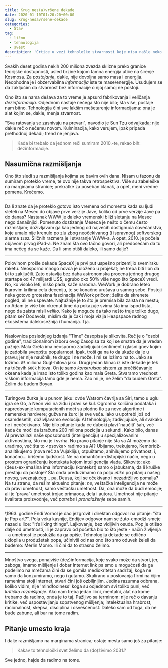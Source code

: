 ```yaml
---
title: Krug nes(a)vršene dekade
date: 2020-01-10T01:20:20+00:00
slug: krug-nesavrsene-dekade
categories:
  - Stav
tag:
  - lično
  - tehnologija
  - svest
description: 'Crtice u vezi tehnološke stvarnosti koje nisu našle neko bolje mesto da budu zabeležene.'
---
```


Svakih deset godina nekih 200 miliona zvezda sklizne preko granice teorijske dostupnosti, usled brzine kojom tamna energija utiče na širenje Kosmosa. Za _postojanje_, dakle, nije dovoljna samo masa i energija. Neophodna je i obzervabilna _informacija_ iste te mase/energije. Usuđujem se da zaključim da stvarnost bez informacije o njoj samoj ne postoji.

Ono što se nama dešava za to vreme je apsurd fabrikovanja i veličanja _dezinformacija_. Odjednom nastaje nečega što nije bilo; šta više, postaje nam bitno. Tehnologija čini sve lakšim mešetarenje informacijama: ona je alat kojim se, dakle, menja stvarnost.

"Sva ratovanja se zasnivaju na prevari", navodio je Sun Tzu odvajkada; nije dakle reč o nečemu novom. Kulminacija, kako verujem, ipak pripada prethodnoj dekadi; trend ne jenjava.

> Kada bi trebalo da jednom reči sumiram 2010.-te, rekao bih: dezinformacije.

## Nasumična razmišljanja

Ono što sledi su razmišljanja kojima se bavim ovih dana. Nisam u fazonu da sumiram proteklo vreme, te ovo nije takva retrospektiva. Više su zabeleške na marginama stranice; prekratke za poseban članak, a opet, meni vredne pomena. Krećemo.

---

Da li znate da je proteklo gotovo isto vremena od momenta kada su ljudi sleteli na Mesec do objave prve verzije Jave, koliko od prve verzije Jave pa do danas? Nastanak WWW je daleko vremenski bliži sletanju na Mesec nego današnjici. Pomenuto dostizanje Meseca je nešto o čemu često razmišljam; doživljavam ga kao jednog od najvećih dostignuća čovečanstva, koje umalo nije krenulo po zlu zbog neočekivanog (i ispravnog) softverskog alarma `1202`. Sličnih razmera je i stvaranje WWW-a. A opet, 2010. je počela objavom prvog iPad-a. Ne znam šta ovo tačno govori, ali predosećam da tu ima nečeg da se kaže. Da li smo otišli daleko, ili samo dalje?

---

Polovinom prošle dekade SpaceX je prvi put uspešno prizemljio svemirsku raketu. Neosporno mnogo novca je uloženo u projekat; ne treba biti Ilon da bi to zaključili. Zato ostavlja bez daha astronomska procena jednog drugog startapa od 47 milijardi US$, ugrubo oko 50% više nego što SpaceX vredi. No, ko visoko leti, nisko pada, kaže narodna. WeWork je dobrano leteo Ikarovim krilima celu deceniju, te se konačno urušava u samog sebe. Postoji neka gotovo groteskna fascinacija WeWork pričom; želite da skrenete pogled, ali ne uspevate. Najtužnije je to što je premisa bila zaista na mestu; no Adam je više bio okrenut time da pokazuje svima šta ima ispod lista, nego da zaista misli _veliko_. Kako je moguće da tako nešto traje toliko dugo, pitam se? Dođavola, mislim da je čak i moja vizija Heapspace radnog ekosistema dalekosežnija i humanija. Tja.

---

Naslovnica poslednjeg izdanja "Time" časopisa je slikovita. Reč je o "osobi godine", tradicionalnom izboru ovog časopisa za koji se smatra da je vredan pažnje. Mala Greta ima neosporno zadivljujući sentiment i glasni gnev kojim je zadobila sveopštu popularnost. Ipak, troši ga na to da ukaže da je u pravu; jer nije naučnik, te drugo i ne može. I mi se ložimo na to. Jako se ložimo. `85` miliona Gugl-hitova jako. Drugi jedan klinac iz iste dekade je tek na tričavih `600k` hitova. On je samo _konstruisao_ sistem za prečišćavanje okeana kada je imao isto toliko godina kao mala Greta. Stvaramo vrednost viškom informacija tamo gde je nema. Žao mi je, ne želim "da budem Greta". Želim da budem Boyan.

---

Turingova žurka je u punom jeku: ovde Watsom čavrlja sa Siri, tamo u uglu igra se Go, a Neon visi na zidu i pravi se kul. Ogromna količina podataka i napredovanje komputacionih moći su plodno tlo za nove algoritme i namenske hardvere; gužva na žurci je sve veća. Iako u upotrebi još od osamdesetih, doživljavamo evoluciju AI tehnologija; zadivljujuće, ali svakako ne i neočekivano. Nije bilo pitanje kada će duboki plavi 'naučiti' šah, već kada će moći da izračuna 200 miliona pozicija u sekundi. Kako bilo, danas AI prevazilazi naše sposobnosti (inteligenciju) u specijalizovanim aktivnostima, što mu je i svrha. No pravo pitanje nije šta sa AI možemo da uradimo, već šta to \<psovka> radimo sa AI? Ubijamo, trekujemo, Kembridž-analitikujemo (nova reč za Vujakliju), otpuštamo, anihilujemo privatnost, i, konačno... brišemo ljudskost. Ne na romantično-distopijski način, nego u prostom ograničenju konteksta kojom inteligencija vlada. Slikovito: ako (deus-ex-)mašina ima informaciju (kontekst) samo o jabukama, da li kruške prestaju da postoje? Šta onda preduzimamo na polju _etike_ po pitanju našeg novog, sveznajućeg... pa, Deusa, koji se očekivano i nezadržljivo pomalja? Na tu stranu, da rešim aktuelno pitanje: _ne_, veštačka inteligencija ne može da pravi umetnost, samo veštačku umetnost. Da, ona može da budi emocije; ali je 'prava' umetnost trojac primaoca, dela i autora. Umetnost nije pitanje kvaliteta proizvodnje, već _potrebe_ i _pronalaženje_ sebe samih.

---

\1963. godine Endi Vorhol je dao jezgrovit i direktan odgovor na pitanje: "šta je Pop art?". Pola veka kasnije, Endijev odgovor nam se žuto-emodži-smeje nazad u lice: "It’s liking things". Lajkovanje, bez vidljivih osuda. Pop je otišao dalje od umetnosti, ili je zapravo od početka bio to što jeste - način življenja - a umetnost je poslužila da ga opiše. Tehnologija dekade se odlično uklopila u produžetak popa, učinivši od nas ono što smo oduvek želeli da budemo: Merlin Monro. Ili čini da to strasno želimo.

---

Mnoštvo svega, ponajviše (dez)informacija, koje svako može da stvori, jer, zaboga, imamo mišljenje i dobar Internet link pa smo u mogućosti da ga podelimo na mrežama čini da se gomila mediokritetan sadržaj, koga ne samo da konzumiramo, nego i gutamo. Skalirano u poslovanja firmi na čijim ramenima stoji Internet, stvari čini još ozbiljnijim. Jedina razumna odbrana, koliko vidim, nije 'mindfoolness' koga su odjednom svi toliko puni, već _kritičko razmišljanje_. Ako nam treba jedan lični, mentalni, alat na kome trebamo da radimo, onda je to taj. Pažljivo sa terminom: nije reč o davanju kritike, već uspostavljanju sopstvenog mišljenja; intelektualna hrabrost, racionalnost, skepsa, disciplina i osvešćenost. Daleko sam od toga, da ne bude zabune, ali bar na tome radim.

## Pitanje umesto kraja

I dalje razmišljamo na marginama stranica; ostaje mesta samo još za pitanje:

> Kakav to tehnološki svet želimo da (do)živimo 2031.?

Sve jedno, hajde da radimo na tome.

